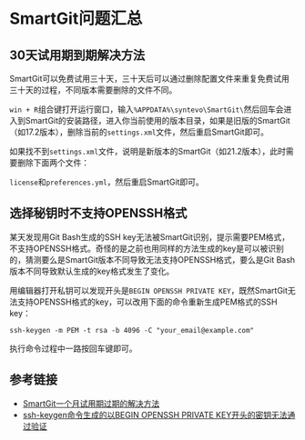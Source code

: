 # SmartGit问题汇总

## 30天试用期到期解决方法

SmartGit可以免费试用三十天，三十天后可以通过删除配置文件来重复免费试用三十天的过程，不同版本需要删除的文件不同。

`win + R`组合键打开运行窗口，输入`%APPDATA%\syntevo\SmartGit\`然后回车会进入到SmartGit的安装路径，进入你当前使用的版本目录，如果是旧版的SmartGit（如17.2版本），删除当前的`settings.xml`文件，然后重启SmartGit即可。

如果找不到`settings.xml`文件，说明是新版本的SmartGit（如21.2版本），此时需要删除下面两个文件：

`license`和`preferences.yml`，然后重启SmartGit即可。

## 选择秘钥时不支持OPENSSH格式

某天发现用Git Bash生成的SSH key无法被SmartGit识别，提示需要PEM格式，不支持OPENSSH格式。奇怪的是之前也用同样的方法生成的key是可以被识别的，猜测要么是SmartGit版本不同导致无法支持OPENSSH格式，要么是Git Bash版本不同导致默认生成的key格式发生了变化。

<!--more-->

用编辑器打开私钥可以发现开头是`BEGIN OPENSSH PRIVATE KEY`，既然SmartGit无法支持OPENSSH格式的key，可以改用下面的命令重新生成PEM格式的SSH key：

```
ssh-keygen -m PEM -t rsa -b 4096 -C "your_email@example.com"
```

执行命令过程中一路按回车键即可。

## 参考链接

* [SmartGit一个月试用期过期的解决方法](https://blog.csdn.net/weixin_46054431/article/details/125778652?spm=1001.2101.3001.6650.5&utm_medium=distribute.pc_relevant.none-task-blog-2%7Edefault%7EBlogCommendFromBaidu%7ERate-5-125778652-blog-79452578.235%5Ev28%5Epc_relevant_t0_download&depth_1-utm_source=distribute.pc_relevant.none-task-blog-2%7Edefault%7EBlogCommendFromBaidu%7ERate-5-125778652-blog-79452578.235%5Ev28%5Epc_relevant_t0_download&utm_relevant_index=10)
* [ssh-keygen命令生成的以BEGIN OPENSSH PRIVATE KEY开头的密钥无法通过验证](http://www.panwenbin.com/ssh-keygen%E5%91%BD%E4%BB%A4%E7%94%9F%E6%88%90%E7%9A%84%E4%BB%A5BEGIN+OPENSSH+PRIVATE+KEY%E5%BC%80%E5%A4%B4%E7%9A%84%E5%AF%86%E9%92%A5%E6%97%A0%E6%B3%95%E9%80%9A%E8%BF%87%E9%AA%8C%E8%AF%81)
